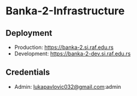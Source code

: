 # Banka-2-Infrastructure

## Deployment

- Production: https://banka-2.si.raf.edu.rs
- Development: https://banka-2-dev.si.raf.edu.rs

## Credentials
- Admin: lukapavlovic032@gmail.com:admin
